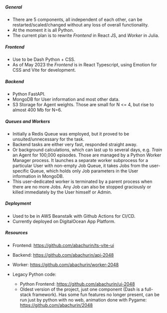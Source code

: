 ##### General

-   There are 5 components, all independent of each other, can be restarted/scaled/changed without any loss of overall functionality.
-   At the moment it is all Python.
-   The current plan is to rewrite _Frontend_ in React JS, and _Worker_ in Julia.

##### Frontend

-   Use to be Dash Python + CSS.
-   As of May 2023 the _Frontend_ is in React Typescript, using Emotion for CSS and Vite for development.

##### Backend

-   Python FastAPI.
-   MongoDB for User information and most other data.
-   S3 Storage for Agent weights. Those are small for N <= 4, but rise to almost 400 Mb for N=6.

##### Queues and Workers

-   Initially a Redis Queue was employed, but it proved to be unsuited/unnecessary for the task.
-   Backend tasks are either very fast, responded straight away.
-   Or background calculations, which can last up to several days, e.g. _Train_ an Agent for 100,000 episodes. Those are managed by a Python Worker Manager process. It launches a separate worker subprocess for a particular User with non-empty Job Queue, it takes Jobs from the user-specific Queue, which holds only Job parameters in the User information in MongoDB.
-   This user-dedicated worker is terminated by a parent process when there are no more Jobs. Any Job can also be stopped graciously or killed immediately by the User himself or Admin.

##### Deployment

-   Used to be in AWS Beanstalk with Github Actions for CI/CD.
-   Currently deployed on DigitalOcean App Platform.

##### Resources

-   Frontend: <a href="https://github.com/abachurin/ts-vite-ui" target="_blanc">https://github.com/abachurin/ts-vite-ui</a>
-   Backend: <a href="https://github.com/abachurin/api-2048" target="_blanc">https://github.com/abachurin/api-2048</a>
-   Worker: <a href="https://github.com/abachurin/worker-2048" target="_blanc">https://github.com/abachurin/worker-2048</a>

-   Legacy Python code:
    -   Python Frontend: <a href="https://github.com/abachurin/ui-2048" target="_blanc">https://github.com/abachurin/ui-2048</a>
    -   Oldest version of the project, just one component (Dash is a full-stack framework). Has some fun features no longer present, can be run just by python with no web, animation done with Pygame: <a href="https://github.com/abachurin/2048" target="_blanc">https://github.com/abachurin/2048</a>
